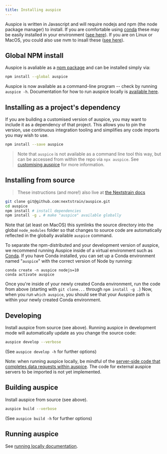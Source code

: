 ```yaml
---
title: Installing auspice
---
```


Auspice is written in Javascript and will require nodejs and npm (the node package manager) to install.
If you are comfortable using [conda](https://conda.io/docs/) these may be easily installed in your environment ([see here](https://anaconda.org/conda-forge/nodejs)).
If you are on Linux or MacOS, you could also use nvm to insall these ([see here](https://nodesource.com/blog/installing-node-js-tutorial-using-nvm-on-mac-os-x-and-ubuntu/)).


## Global NPM install
Auspice is avaliable as a [npm package](https://www.npmjs.com/package/auspice) and can be installed simply via:
```bash
npm install --global auspice
```
Auspice is now available as a command-line program -- check by running `auspice -h`.
Documentation for how to run auspice locally is [available here](overview.md#running-auspice-locally).


## Installing as a project's dependency
If you are building a customised version of auspice, you may want to include it as a dependency of that project.
This allows you to pin the version, use continuous integration tooling and simplifies any code imports you may wish to use.
```bash
npm install --save auspice
```
> Note that `auspice` is not available as a command line tool this way, but can be accessed from within the repo via `npx auspice`.
See [customising auspice](customisations/introduction.md) for more information.

## Installing from source
> These instructions (and more!) also live at [the Nextstrain docs](https://nextstrain.org/docs/getting-started/local-installation#install-auspice-from-source)
```bash
git clone git@github.com:nextstrain/auspice.git
cd auspice
npm install # install dependencies
npm install -g . # make "auspice" available globally
```

Note that (at least on MacOS) this symlinks the source directory into the global `node_modules` folder so that changes to source code are automatically reflected in the globally available `auspice` command.

To separate the npm-distributed and your development version of auspice, we recommend running Auspice inside of a virtual environment such as [Conda](https://conda.io/en/latest/).
If you have Conda installed, you can set up a Conda environment named "`auspice`" with the correct version of Node by running:

    conda create -n auspice nodejs=10
    conda activate auspice

Once you're inside of your newly created Conda environment, run the code from above (starting with `git clone...` through `npm install -g .`) Now, when you run `which auspice`, you should see that your Auspice path is within your newly created Conda environment.


## Developing

Install auspice from source (see above).
Running auspice in development mode will automatically update as you change the source code:
```bash
auspice develop --verbose
```
(See `auspice develop -h` for further options)

Note: when running auspice locally, be mindful of the [server-side code that completes data requests within auspice](/docs-src/docs/customisations/server/charonAPI.md).
The code for external auspice servers to be imported is not yet implemented.

## Building auspice
Install auspice from source (see above).

```bash
auspice build --verbose
```
(See `auspice build -h` for further options)

## Running auspice
See [running locally documentation](overview.md#running-auspice-locally).
